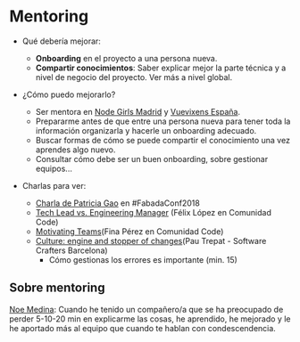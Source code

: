 # Mentoring

- Qué debería mejorar:
  - **Onboarding** en el proyecto a una persona nueva.
  - **Compartir conocimientos**: Saber explicar mejor la parte técnica y a nivel de negocio del proyecto. Ver más a nivel global.

- ¿Cómo puedo mejorarlo?
  - Ser mentora en [Node Girls Madrid](https://www.meetup.com/es-ES/Node-Girls-Madrid/) y [Vuevixens España](https://twitter.com/VuevixensESP).
  - Prepararme antes de que entre una persona nueva para tener toda la información organizarla y hacerle un onboarding adecuado.
  - Buscar formas de cómo se puede compartir el conocimiento una vez aprendes algo nuevo.
  - Consultar cómo debe ser un buen onboarding, sobre gestionar equipos...

- Charlas para ver:
  - [Charla de Patricia Gao](https://www.slideshare.net/patritri/team-power-ups-122579735) en #FabadaConf2018
  - [Tech Lead vs. Engineering Manager](https://www.youtube.com/watch?v=LD9G-pWung4) (Félix López en Comunidad Code)
  - [Motivating Teams](https://www.youtube.com/watch?v=FQbm7N6VgXg)(Fina Pérez en Comunidad Code)
  - [Culture: engine and stopper of changes](https://www.youtube.com/watch?v=j7tTioeDMRw&feature=youtu.be)(Pau Trepat - Software Crafters Barcelona)
    - Cómo gestionas los errores es importante (min. 15)

## Sobre mentoring

[Noe Medina](https://twitter.com/noemedinaweb/status/1063779801654280192): Cuando he tenido un compañero/a que se ha preocupado de perder 5-10-20 min en explicarme las cosas, he aprendido, he mejorado y le he aportado más al equipo que cuando te hablan con condescendencia.



